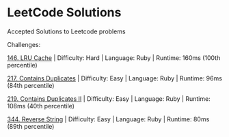 # LeetCode Solutions

Accepted Solutions to Leetcode problems

Challenges:

[146. LRU Cache](lru-cache.rb) | Difficulty: Hard | Language: Ruby | Runtime: 160ms (100th percentile)

[217. Contains Duplicates](contains-duplicates.rb) | Difficulty: Easy | Language: Ruby | Runtime: 96ms (84th percentile)

[219. Contains Duplicates II](contains-duplicates-ii.rb) | Difficulty: Easy | Language: Ruby | Runtime: 108ms (40th percentile)

[344. Reverse String](reverse-string.rb) | Difficulty: Easy | Language: Ruby | Runtime: 80ms (89th percentile)
